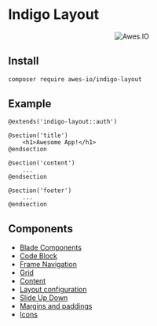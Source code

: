 # Indigo Layout

<p align="center">
  <img src="https://static.awes.io/docs/awes-io.png" alt="Awes.IO" />
</p>

## Install

```bash
composer require awes-io/indigo-layout
```

## Example
```blade
@extends('indigo-layout::auth')

@section('title')
    <h1>Awesome App!</h1>
@endsection

@section('content')
    ...
@endsection

@section('footer')
    ...
@endsection
```

## Components
- [Blade Components](./components.md)
- [Code Block](./code-block.md)
- [Frame Navigation](./frame-nav.md)
- [Grid](./grid.md)
- [Content](./classes.md)
- [Layout configuration](./layout-config.md)
- [Slide Up Down](./slide-up-down.md)
- [Margins and paddings](./margins.md)
- [Icons](./icons.md)